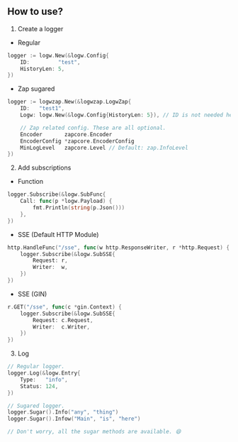 ## How to use?

1. Create a logger

* Regular
```go
logger := logw.New(&logw.Config{
    ID:         "test",
    HistoryLen: 5,
})
```

* Zap sugared
```go
logger := logwzap.New(&logwzap.LogwZap{
    ID:   "test1",
    Logw: logw.New(&logw.Config{HistoryLen: 5}), // ID is not needed here.

    // Zap related config. These are all optional.
    Encoder       zapcore.Encoder
	EncoderConfig *zapcore.EncoderConfig
	MinLogLevel   zapcore.Level // Default: zap.InfoLevel
})
```

2. Add subscriptions

* Function
```go
logger.Subscribe(&logw.SubFunc{
    Call: func(p *logw.Payload) {
        fmt.Println(string(p.Json()))
    },
})
```

* SSE (Default HTTP Module)
```go
http.HandleFunc("/sse", func(w http.ResponseWriter, r *http.Request) {
    logger.Subscribe(&logw.SubSSE{
        Request: r,
        Writer:  w,
    })
})
```

* SSE (GIN)
```go
r.GET("/sse", func(c *gin.Context) {
    logger.Subscribe(&logw.SubSSE{
        Request: c.Request,
        Writer:  c.Writer,
    })
})
```

3. Log

```go
// Regular logger.
logger.Log(&logw.Entry{
    Type:   "info",
    Status: 124,
})

// Sugared logger.
logger.Sugar().Info("any", "thing")
logger.Sugar().Infow("Main", "is", "here")

// Don't worry, all the sugar methods are available. 😄
```